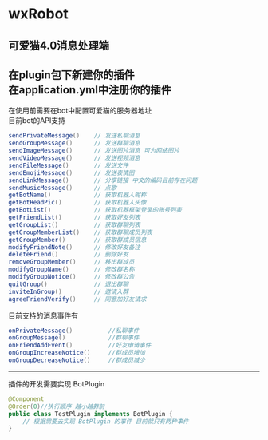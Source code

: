 # wxRobot<br>

可爱猫4.0消息处理端
----
在plugin包下新建你的插件<br>
在application.yml中注册你的插件<br>
----
在使用前需要在bot中配置可爱猫的服务器地址<br>
目前bot的API支持<br>
```java
sendPrivateMessage()    // 发送私聊消息
sendGroupMessage()      // 发送群聊消息
sendImageMessage()      // 发送图片消息 可为网络图片
sendVideoMessage()      // 发送视频消息
sendFileMessage()       // 发送文件
sendEmojiMessage()      // 发送表情图
sendLinkMessage()       // 分享链接 中文的编码目前存在问题
sendMusicMessage()      // 点歌
getBotName()            // 获取机器人昵称
getBotHeadPic()         // 获取机器人头像
getBotList()            // 获取机器框架登录的账号列表
getFriendList()         // 获取好友列表
getGroupList()          // 获取群聊列表
getGroupMemberList()    // 获取群聊成员列表
getGroupMember()        // 获取群成员信息
modifyFriendNote()      // 修改好友备注
deleteFriend()          // 删除好友
removeGroupMember()     // 移出群成员
modifyGroupName()       // 修改群名称
modifyGroupNotice()     // 修改群公告
quitGroup()             // 退出群聊
inviteInGroup()         // 邀请入群
agreeFriendVerify()     // 同意加好友请求
```
目前支持的消息事件有
```java
onPrivateMessage()          //私聊事件
onGroupMessage()            //群聊事件
onFriendAddEvent()          //好友申请事件
onGroupIncreaseNotice()     //群成员增加
onGroupDecreaseNotice()     //群成员减少
```
----
插件的开发需要实现 BotPlugin
```java
@Component
@Order(0)//执行顺序 越小越靠前
public class TestPlugin implements BotPlugin {
    // 根据需要去实现 BotPlugin 的事件 目前就只有两种事件
}
```
